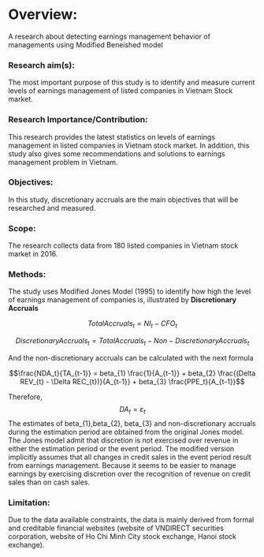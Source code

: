 # Overview:
A research about detecting earnings management behavior of managements using Modified Beneished model
### Research aim(s): 
The most important purpose of this study is to identify and measure current levels of earnings management of listed companies in Vietnam Stock market.
### Research Importance/Contribution: 
This research provides the latest statistics on levels of earnings management in listed companies in Vietnam stock market. In addition, this study also gives some recommendations and solutions to earnings management problem in Vietnam.
### Objectives: 
In this study, discretionary accruals are the main objectives that will be researched and measured.
### Scope: 
The research collects data from 180 listed companies in Vietnam stock market in 2016.
### Methods: 
The study uses Modified Jones Model (1995) to identify how high the level of earnings management of companies is, illustrated by **Discretionary Accruals**

$$Total Accruals_{t} = NI_{t} - CFO_{t}$$

$$Discretionary Accruals_{t} = Total Accruals_{t} - Non-Discretionary Accruals_{t}$$

And the non-discretionary accruals can be calculated with the next formula

$$\frac{NDA_t}{TA_{t-1}} = beta_{1} \frac{1}{A_{t-1}} + beta_{2} \frac{(Delta REV_{t} - \Delta REC_{t})}{A_{t-1}} + beta_{3} \frac{PPE_t}{A_{t-1}}$$

Therefore,
$$DA_{t} = \varepsilon_t$$
The estimates of beta_{1},beta_{2}, beta_{3} and non-discretionary accruals during the estimation period are obtained from the original Jones model. The Jones model admit that discretion is not exercised over revenue in either the estimation period or the event period. The modified version implicitly assumes that all changes in credit sales in the event period result from earnings management. Because it seems to be easier to manage earnings by exercising discretion over the recognition of revenue on credit sales than on cash sales.

### Limitation: 
Due to the data available constraints, the data is mainly derived from formal and creditable financial websites (website of VNDIRECT securities corporation, website of Ho Chi Minh City stock exchange, Hanoi stock exchange).
